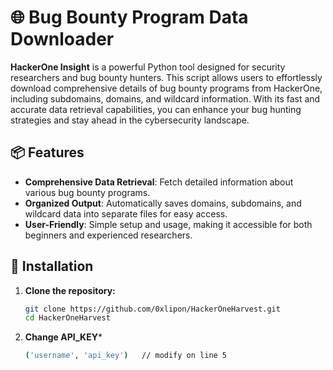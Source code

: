 # 🌐 Bug Bounty Program Data Downloader

**HackerOne Insight** is a powerful Python tool designed for security researchers and bug bounty hunters. This script allows users to effortlessly download comprehensive details of bug bounty programs from HackerOne, including subdomains, domains, and wildcard information. With its fast and accurate data retrieval capabilities, you can enhance your bug hunting strategies and stay ahead in the cybersecurity landscape.

## 📦 Features

- **Comprehensive Data Retrieval**: Fetch detailed information about various bug bounty programs.
- **Organized Output**: Automatically saves domains, subdomains, and wildcard data into separate files for easy access.
- **User-Friendly**: Simple setup and usage, making it accessible for both beginners and experienced researchers.

## 🚀 Installation

1. **Clone the repository:**

   ```bash
   git clone https://github.com/0xlipon/HackerOneHarvest.git
   cd HackerOneHarvest
   
2. **Change API_KEY***
   ```bash
   ('username', 'api_key')   // modify on line 5
   ```
